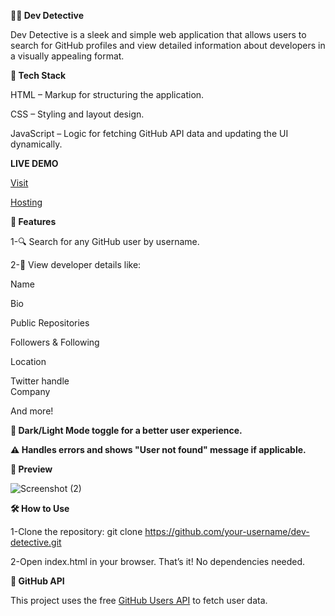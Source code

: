 **🕵️‍♂️ Dev Detective**

Dev Detective is a sleek and simple web application that allows users to search for GitHub profiles and view detailed information about developers in a visually appealing format.

**🔧 Tech Stack**

HTML – Markup for structuring the application.

CSS – Styling and layout design.

JavaScript – Logic for fetching GitHub API data and updating the UI dynamically.

**LIVE DEMO**

[Visit](https://ishivpoojan22.github.io/dev-detective/)

[Hosting](https://detectivegithub.netlify.app/)

**🚀 Features**


1-🔍 Search for any GitHub user by username.

2-📄 View developer details like:

  Name

  Bio

  Public Repositories

  Followers & Following

  Location

  Twitter handle         
  Company

  And more!

**🌙 Dark/Light Mode toggle for a better user experience.**


**⚠️ Handles errors and shows "User not found" message if applicable.**


**📸 Preview**

![Screenshot (2)](https://github.com/user-attachments/assets/57cbbbc1-91ee-4072-8b16-e0fc8e08f727)

**🛠️ How to Use**

 1-Clone the repository:
 git clone https://github.com/your-username/dev-detective.git

 2-Open index.html in your browser.
That’s it! No dependencies needed.

**🔗 GitHub API**

This project uses the free [GitHub Users API](https://api.github.com/users) to fetch user data.

